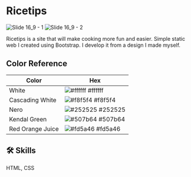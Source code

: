 # Ricetips

![Slide 16_9 - 1](https://github.com/midoistory/Ricetips/assets/118705697/4c95e1c2-3e28-4fd3-a610-20e27842c216)
![Slide 16_9 - 2](https://github.com/midoistory/Ricetips/assets/118705697/a16931ab-676a-4940-bbb2-6ffbd466e627)

Ricetips is a site that will make cooking more fun and easier. Simple static web I created using Bootstrap. I develop it from a design I made myself.

## Color Reference

| Color            | Hex                                                              |
| ---------------- | ---------------------------------------------------------------- |
| White            | ![#ffffff](https://via.placeholder.com/10/ffffff?text=+) #ffffff |
| Cascading White  | ![#f8f5f4](https://via.placeholder.com/10/f8f5f4?text=+) #f8f5f4 |
| Nero             | ![#252525](https://via.placeholder.com/10/252525?text=+) #252525 |
| Kendal Green     | ![#507b64](https://via.placeholder.com/10/507b64?text=+) #507b64 |
| Red Orange Juice | ![#fd5a46](https://via.placeholder.com/10/fd5a46?text=+) #fd5a46 |

## 🛠 Skills

HTML, CSS
